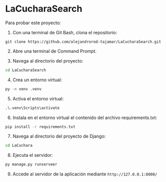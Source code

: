 # LaCucharaSearch

Para probar este proyecto:

1. Con una terminal de Git Bash, clona el repositorio:

```
git clone https://github.com/alejandrorod-tajamar/LaCucharaSearch.git
```

2. Abre una terminal de Command Prompt.

3. Navega al directorio del proyecto:

```cmd
cd LaCucharaSearch
```

4. Crea un entorno virtual:

```cmd
py -m venv .venv
```

5. Activa el entorno virtual:

```cmd
.\.venv\Scripts\activate
```

6. Instala en el entorno virtual el contenido del archivo requirements.txt:

```cmd
pip install -r requirements.txt
```

7. Navega al directorio del proyecto de Django:

```cmd
cd LaCuchara
```

8. Ejecuta el servidor:

```cmd
py manage.py runserveer
```

9. Accede al servidor de la aplicación mediante `http://127.0.0.1:8000/`
